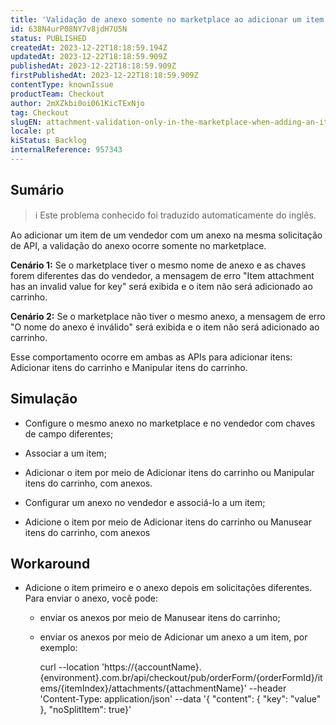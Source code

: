 ```yaml
---
title: 'Validação de anexo somente no marketplace ao adicionar um item de um vendedor com anexo'
id: 638N4urP08NY7v8jdH7U5N
status: PUBLISHED
createdAt: 2023-12-22T18:18:59.194Z
updatedAt: 2023-12-22T18:18:59.909Z
publishedAt: 2023-12-22T18:18:59.909Z
firstPublishedAt: 2023-12-22T18:18:59.909Z
contentType: knownIssue
productTeam: Checkout
author: 2mXZkbi0oi061KicTExNjo
tag: Checkout
slugEN: attachment-validation-only-in-the-marketplace-when-adding-an-item-from-a-seller-with-attachment
locale: pt
kiStatus: Backlog
internalReference: 957343
---
```


## Sumário

>ℹ️ Este problema conhecido foi traduzido automaticamente do inglês.


Ao adicionar um item de um vendedor com um anexo na mesma solicitação de API, a validação do anexo ocorre somente no marketplace.

**Cenário 1:**
Se o marketplace tiver o mesmo nome de anexo e as chaves forem diferentes das do vendedor, a mensagem de erro "Item attachment has an invalid value for key" será exibida e o item não será adicionado ao carrinho.

**Cenário 2:**
Se o marketplace não tiver o mesmo anexo, a mensagem de erro "O nome do anexo é inválido" será exibida e o item não será adicionado ao carrinho.

Esse comportamento ocorre em ambas as APIs para adicionar itens: Adicionar itens do carrinho e Manipular itens do carrinho.

## Simulação



- Configure o mesmo anexo no marketplace e no vendedor com chaves de campo diferentes;
- Associar a um item;
- Adicionar o item por meio de Adicionar itens do carrinho ou Manipular itens do carrinho, com anexos.


- Configurar um anexo no vendedor e associá-lo a um item;
- Adicione o item por meio de Adicionar itens do carrinho ou Manusear itens do carrinho, com anexos

## Workaround



- Adicione o item primeiro e o anexo depois em solicitações diferentes. Para enviar o anexo, você pode:
  - enviar os anexos por meio de Manusear itens do carrinho;
  - enviar os anexos por meio de Adicionar um anexo a um item, por exemplo:

    curl --location 'https://{accountName}.{environment}.com.br/api/checkout/pub/orderForm/{orderFormId}/items/{itemIndex}/attachments/{attachmentName}' \--header 'Content-Type: application/json' \--data '{ "content": { "key": "value" }, "noSplitItem": true}'




